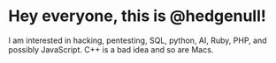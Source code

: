 # Hey everyone, this is @hedgenull!

I am interested in hacking, pentesting, SQL, python, AI, Ruby, PHP, and possibly JavaScript.
C++ is a bad idea and so are Macs.

